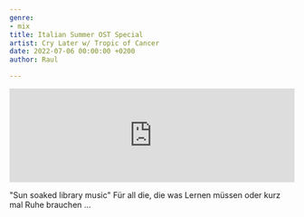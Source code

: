 ```yaml
---
genre:
- mix
title: Italian Summer OST Special
artist: Cry Later w/ Tropic of Cancer
date: 2022-07-06 00:00:00 +0200
author: Raul

---
```

<iframe width="100%" height="166" scrolling="no" frameborder="no" allow="autoplay" src="https://w.soundcloud.com/player/?url=https%3A//api.soundcloud.com/tracks/1298274121&color=%23544c34&auto_play=false&hide_related=false&show_comments=true&show_user=true&show_reposts=false&show_teaser=true"></iframe>

"Sun soaked library music"
Für all die, die was Lernen müssen oder kurz mal Ruhe brauchen …